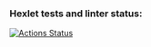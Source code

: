 ### Hexlet tests and linter status:
[![Actions Status](https://github.com/http87/backend-project-44/actions/workflows/hexlet-check.yml/badge.svg)](https://github.com/http87/backend-project-44/actions)